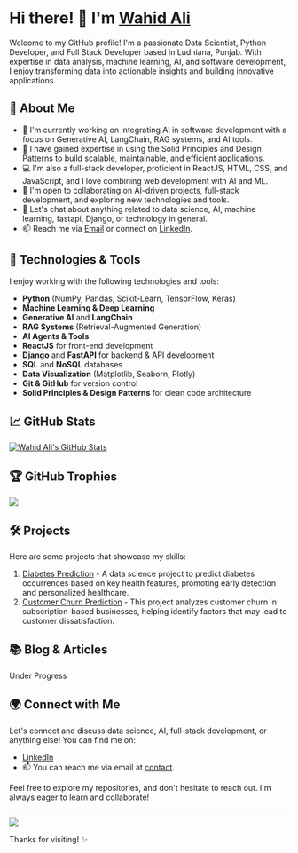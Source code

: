 # Hi there! 👋 I'm [Wahid Ali](https://github.com/w7Ali)

Welcome to my GitHub profile! I'm a passionate Data Scientist, Python Developer, and Full Stack Developer based in Ludhiana, Punjab. With expertise in data analysis, machine learning, AI, and software development, I enjoy transforming data into actionable insights and building innovative applications.

## 🌱 About Me

- 🔭 I'm currently working on integrating AI in software development with a focus on Generative AI, LangChain, RAG systems, and AI tools.
- 🌱 I have gained expertise in using the Solid Principles and Design Patterns to build scalable, maintainable, and efficient applications.
- 💻 I'm also a full-stack developer, proficient in ReactJS, HTML, CSS, and JavaScript, and I love combining web development with AI and ML.
- 👯 I'm open to collaborating on AI-driven projects, full-stack development, and exploring new technologies and tools.
- 💬 Let's chat about anything related to data science, AI, machine learning, fastapi, Django, or technology in general.
- 📫 Reach me via [Email](mailto:mr.wahidali7c@gmail.com) or connect on [LinkedIn](https://www.linkedin.com/in/mr-wahid-ali-7c/).

## 🚀 Technologies & Tools

I enjoy working with the following technologies and tools:

- **Python** (NumPy, Pandas, Scikit-Learn, TensorFlow, Keras)
- **Machine Learning & Deep Learning** 
- **Generative AI** and **LangChain**
- **RAG Systems** (Retrieval-Augmented Generation)
- **AI Agents & Tools**
- **ReactJS** for front-end development
- **Django** and **FastAPI** for backend & API development
- **SQL** and **NoSQL** databases
- **Data Visualization** (Matplotlib, Seaborn, Plotly)
- **Git & GitHub** for version control
- **Solid Principles & Design Patterns** for clean code architecture

## 📈 GitHub Stats

[![Wahid Ali's GitHub Stats](https://github-readme-stats.vercel.app/api?username=w7Ali&show_icons=true&theme=radical)](https://github.com/w7Ali)

## 🏆 GitHub Trophies
![](https://github-profile-trophy.vercel.app/?username=w7Ali&theme=radical&no-frame=false&no-bg=false&margin-w=4)

## 🛠️ Projects

Here are some projects that showcase my skills:

1. [Diabetes Prediction](https://github.com/w7Ali/DataScience_ML/blob/main/Diabetes_Predicition/Diabetes.png) - A data science project to predict diabetes occurrences based on key health features, promoting early detection and personalized healthcare.
2. [Customer Churn Prediction](https://github.com/w7Ali/DataScience_ML/blob/main/Customer_Chunk_Prediction/streamlit-app.gif) - This project analyzes customer churn in subscription-based businesses, helping identify factors that may lead to customer dissatisfaction.

## 📚 Blog & Articles
Under Progress

## 🌍 Connect with Me

Let's connect and discuss data science, AI, full-stack development, or anything else! You can find me on:

- [LinkedIn](https://www.linkedin.com/in/mr-wahid-ali-7c)
- 📫 You can reach me via email at [contact](mailto:mr.wahidali7c@gmail.com).

Feel free to explore my repositories, and don't hesitate to reach out. I'm always eager to learn and collaborate!

---

![](https://visitcount.itsvg.in)

Thanks for visiting! ✨
